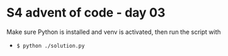 # S4 advent of code - day 03

Make sure Python is installed and venv is activated, then run the script with

- `$ python ./solution.py`
